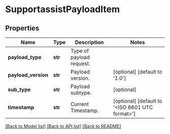 # SupportassistPayloadItem

## Properties
Name | Type | Description | Notes
------------ | ------------- | ------------- | -------------
**payload_type** | **str** | Type of payload request. | 
**payload_version** | **str** | Payload version. | [optional] [default to '1.0']
**sub_type** | **str** | Payload subtype. | [optional] 
**timestamp** | **str** | Current Timestamp. | [optional] [default to '<ISO 8601 UTC format>']

[[Back to Model list]](../README.md#documentation-for-models) [[Back to API list]](../README.md#documentation-for-api-endpoints) [[Back to README]](../README.md)



